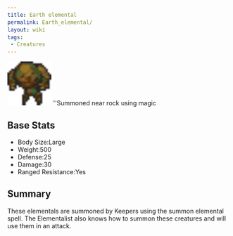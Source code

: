 ```yaml
---
title: Earth elemental
permalink: Earth_elemental/
layout: wiki
tags:
 - Creatures
---
```


<img src="earthelemental.png" title="fig:earthelemental.png" alt="earthelemental.png" width="100" />
''Summoned near rock using magic

Base Stats
----------

-   Body Size:Large
-   Weight:500
-   Defense:25
-   Damage:30
-   Ranged Resistance:Yes

Summary
-------

These elementals are summoned by Keepers using the summon elemental
spell. The Elementalist also knows how to summon these creatures and
will use them in an attack.
